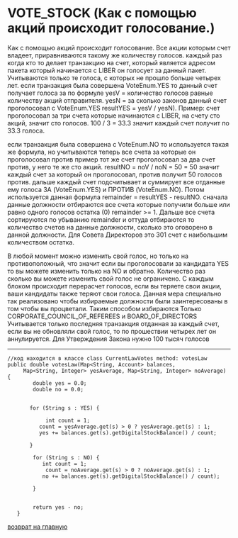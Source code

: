 # VOTE_STOCK (Как с помощью акций происходит голосование.)

Как с помощью акций происходит голосование. 
Все акции которым счет владеет, приравниваются такому же количеству голосов. 
каждый раз когда кто то делает транзакцию на счет, который является адресом пакета который начинается с 
LIBER он голосует за данный пакет. Учитываются только те голоса, с которых не прошло больше четырех лет. 
если транзакция была совершена VoteEnum.YES то данный счет получает голоса за по формуле 
yesV = количество голосов равные количеству акций отправителя.
yesN = за сколько законов данный счет проголосовал с VoteEnum.YES
resultYES = yesV / yesN). Пример: счет проголосовал за три счета которые начинаются с LIBER,
на счету сто акций, значит сто голосов. 100 / 3 = 33.3 значит каждый счет получит по 33.3 голоса. 

если транзакция была совершена с VoteEnum.NO 
то используется такая же формула, но учитываются теперь все счета за которые он проголосовал против 
пример тот же счет проголосовал за два счет против, у него те же сто акций. 
resultNO = noV / noN = 50 = 50 значит каждый счет за который он проголосовал, 
против получит 50 голосов против. 
дальше каждый счет подсчитывает и суммирует все отданные ему голоса ЗА (VoteEnum.YES)  и ПРОТИВ (VoteEnum.NO). 
Потом используется данная формула remainder = resultYES - resultNO. 
сначала данные должности отбираются все счета которые получили больше или равно одного 
голосов остатка (0) remainder >= 1.
Дальше все счета сортируются по убыванию remainder и оттуда отбираются то количество счетов на 
данные должности, сколько это оговорено в данной должности. 
Для Совета Директоров это 301 счет с наибольшим количеством остатка. 

В любой момент можно изменить свой голос, но только на противоположный, что значит если 
вы проголосовали за кандидата YES то вы можете изменить только на NO и обратно. 
Количество раз сколько вы можете изменить свой голос не ограничено.
С каждым блоком происходит перерасчет голосов, если вы теряете свои акции, ваши кандидаты 
также теряют свои голоса. Данная мера специально так реализовано чтобы избираемые должности 
были заинтересованы в том чтобы вы процветали. 
Таким способом избираются Только CORPORATE_COUNCIL_OF_REFEREES и BOARD_OF_DIRECTORS
Учитывается только последняя транзакция отданная за каждый счет, если вы не обновляли свой голос, 
то по прошествии четырех лет он аннулируется.
Для Утверждения Закона нужно 100 тысяч голосов

______

````
//код находится в классе class CurrentLawVotes method: votesLaw 
public double votesLaw(Map<String, Account> balances,
     Map<String, Integer> yesAverage, Map<String, Integer> noAverage) {
        double yes = 0.0;
        double no = 0.0;
       
              
       for (String s : YES) {

            int count = 1;
          count = yesAverage.get(s) > 0 ? yesAverage.get(s) : 1;
          yes += balances.get(s).getDigitalStockBalance() / count;

       }
        
        for (String s : NO) {
           int count = 1;
            count = noAverage.get(s) > 0 ? noAverage.get(s) : 1;
           no += balances.get(s).getDigitalStockBalance() / count);

        }


        return yes - no;
   } 

````

[возврат на главную](../readme.md)